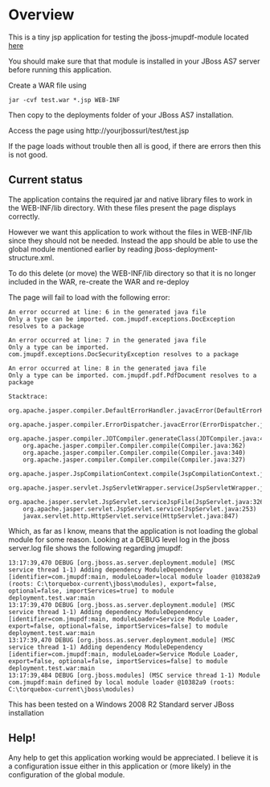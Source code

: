 # Overview

This is a tiny jsp application for testing the jboss-jmupdf-module located [here](https://github.com/rurounijones/jmupdf-jboss-module)

You should make sure that that module is installed in your JBoss AS7 server before running this application.

Create a WAR file using

    jar -cvf test.war *.jsp WEB-INF

Then copy to the deployments folder of your JBoss AS7 installation.

Access the page using http://yourjbossurl/test/test.jsp

If the page loads without trouble then all is good, if there are errors then this is not good.

## Current status

The application contains the required jar and native library files to work in the WEB-INF/lib directory. With these files present
the page displays correctly.

However we want this application to work without the files in WEB-INF/lib since they should not be needed. Instead the app should be
able to use the global module mentioned earlier by reading jboss-deployment-structure.xml.

To do this delete (or move) the WEB-INF/lib directory so that it is no longer included in the WAR, re-create the WAR and re-deploy

The page will fail to load with the following error:

```
An error occurred at line: 6 in the generated java file
Only a type can be imported. com.jmupdf.exceptions.DocException resolves to a package

An error occurred at line: 7 in the generated java file
Only a type can be imported. com.jmupdf.exceptions.DocSecurityException resolves to a package

An error occurred at line: 8 in the generated java file
Only a type can be imported. com.jmupdf.pdf.PdfDocument resolves to a package

Stacktrace:
	org.apache.jasper.compiler.DefaultErrorHandler.javacError(DefaultErrorHandler.java:92)
	org.apache.jasper.compiler.ErrorDispatcher.javacError(ErrorDispatcher.java:330)
	org.apache.jasper.compiler.JDTCompiler.generateClass(JDTCompiler.java:446)
	org.apache.jasper.compiler.Compiler.compile(Compiler.java:362)
	org.apache.jasper.compiler.Compiler.compile(Compiler.java:340)
	org.apache.jasper.compiler.Compiler.compile(Compiler.java:327)
	org.apache.jasper.JspCompilationContext.compile(JspCompilationContext.java:607)
	org.apache.jasper.servlet.JspServletWrapper.service(JspServletWrapper.java:312)
	org.apache.jasper.servlet.JspServlet.serviceJspFile(JspServlet.java:326)
	org.apache.jasper.servlet.JspServlet.service(JspServlet.java:253)
	javax.servlet.http.HttpServlet.service(HttpServlet.java:847)

```

Which, as far as I know, means that the application is not loading the global module for some reason. Looking at a DEBUG level log 
in the jboss server.log file shows the following regarding jmupdf:

```
13:17:39,470 DEBUG [org.jboss.as.server.deployment.module] (MSC service thread 1-1) Adding dependency ModuleDependency [identifier=com.jmupdf:main, moduleLoader=local module loader @10382a9 (roots: C:\torquebox-current\jboss\modules), export=false, optional=false, importServices=true] to module deployment.test.war:main
13:17:39,470 DEBUG [org.jboss.as.server.deployment.module] (MSC service thread 1-1) Adding dependency ModuleDependency [identifier=com.jmupdf:main, moduleLoader=Service Module Loader, export=false, optional=false, importServices=false] to module deployment.test.war:main
13:17:39,470 DEBUG [org.jboss.as.server.deployment.module] (MSC service thread 1-1) Adding dependency ModuleDependency [identifier=com.jmupdf:main, moduleLoader=Service Module Loader, export=false, optional=false, importServices=false] to module deployment.test.war:main
13:17:39,484 DEBUG [org.jboss.modules] (MSC service thread 1-1) Module com.jmupdf:main defined by local module loader @10382a9 (roots: C:\torquebox-current\jboss\modules)
```




This has been tested on a Windows 2008 R2 Standard server JBoss installation

## Help!

Any help to get this application working would be appreciated. I believe it is a configuration issue either in this application or
(more likely) in the configuration of the global module.





